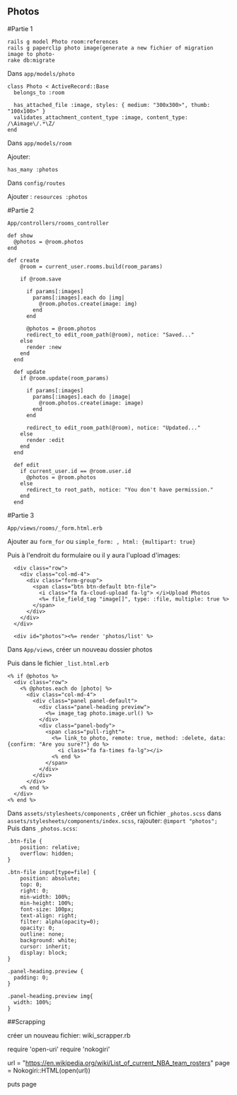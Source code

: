 ## Photos

#Partie 1
```
rails g model Photo room:references
rails g paperclip photo image(generate a new fichier of migration image to photo-
rake db:migrate
```
Dans ```app/models/photo```
```
class Photo < ActiveRecord::Base
  belongs_to :room

  has_attached_file :image, styles: { medium: "300x300>", thumb: "100x100>" }
  validates_attachment_content_type :image, content_type: /\Aimage\/.*\Z/
end
```
Dans ```app/models/room```

Ajouter:
```
has_many :photos
```

Dans ```config/routes```

Ajouter : ```resources :photos```

#Partie 2

```
App/controllers/rooms_controller
```

```
def show
  @photos = @room.photos
end

def create
    @room = current_user.rooms.build(room_params)

    if @room.save

      if params[:images]
        params[:images].each do |img|
          @room.photos.create(image: img)
        end
      end

      @photos = @room.photos
      redirect_to edit_room_path(@room), notice: "Saved..."
    else
      render :new
    end
  end

  def update
    if @room.update(room_params)

      if params[:images]
        params[:images].each do |image|
          @room.photos.create(image: image)
        end
      end

      redirect_to edit_room_path(@room), notice: "Updated..."
    else
      render :edit
    end
  end

  def edit
    if current_user.id == @room.user.id
      @photos = @room.photos
    else
      redirect_to root_path, notice: "You don't have permission."
    end
  end
```
  #Partie 3
```
App/views/rooms/_form.html.erb
```
  Ajouter au ```form_for``` ou ```simple_form: , html: {multipart: true}```

  Puis à l'endroit du formulaire ou il y aura l'upload d'images:
```
  <div class="row">
    <div class="col-md-4">
      <div class="form-group">
        <span class="btn btn-default btn-file">
          <i class="fa fa-cloud-upload fa-lg"> </i>Upload Photos
          <%= file_field_tag "image[]", type: :file, multiple: true %>
        </span>
      </div>
    </div>
  </div>

  <div id="photos"><%= render 'photos/list' %>
```

Dans ```App/views```, créer un nouveau dossier photos

Puis dans le fichier ```_list.html.erb```

```
<% if @photos %>
  <div class="row">
    <% @photos.each do |photo| %>
      <div class="col-md-4">
        <div class="panel panel-default">
          <div class="panel-heading preview">
            <%= image_tag photo.image.url() %>
          </div>
          <div class="panel-body">
            <span class="pull-right">
              <%= link_to photo, remote: true, method: :delete, data: {confirm: "Are you sure?"} do %>
                <i class="fa fa-times fa-lg"></i>
              <% end %>
            </span>
          </div>
        </div>
      </div>
    <% end %>
  </div>
<% end %>
```

Dans ```assets/stylesheets/components``` , créer un fichier ```_photos.scss```
dans ```assets/stylesheets/components/index.scss```, rajouter: ```@import "photos";```
Puis dans ```_photos.scss```:

```
.btn-file {
    position: relative;
    overflow: hidden;
}

.btn-file input[type=file] {
    position: absolute;
    top: 0;
    right: 0;
    min-width: 100%;
    min-height: 100%;
    font-size: 100px;
    text-align: right;
    filter: alpha(opacity=0);
    opacity: 0;
    outline: none;
    background: white;
    cursor: inherit;
    display: block;
}

.panel-heading.preview {
  padding: 0;
}

.panel-heading.preview img{  
  width: 100%;
}
```

##Scrapping

créer un nouveau fichier: wiki_scrapper.rb

require 'open-uri'
require 'nokogiri'

url = "https://en.wikipedia.org/wiki/List_of_current_NBA_team_rosters"
page = Nokogiri::HTML(open(url))

puts page

